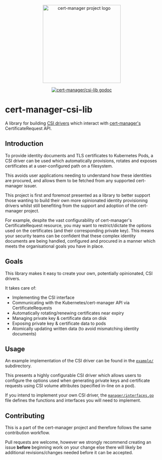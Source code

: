 <p align="center">
  <img src="https://raw.githubusercontent.com/cert-manager/cert-manager/d53c0b9270f8cd90d908460d69502694e1838f5f/logo/logo-small.png" height="256" width="256" alt="cert-manager project logo" />
</p>

<p align="center">
  <a href="https://godoc.org/github.com/cert-manager/csi-lib"><img src="https://godoc.org/github.com/cert-manager/csi-lib?status.svg" alt="cert-manager/csi-lib godoc"></a>
</p>

# cert-manager-csi-lib

A library for building [CSI drivers](https://kubernetes-csi.github.io/docs/)
which interact with [cert-manager's](https://github.com/cert-manager/cert-manager)
CertificateRequest API.

## Introduction

To provide identity documents and TLS certificates to Kubernetes Pods, a CSI
driver can be used which automatically provisions, rotates and exposes
certificates at a user-configured path on a filesystem.

This avoids user applications needing to understand how these identities are
procured, and allows them to be fetched from any supported cert-manager issuer.

This project is first and foremost presented as a library to better support
those wanting to build their own more opinionated identity provisioning drivers
whilst still benefiting from the support and adoption of the cert-manager
project.

For example, despite the vast configurability of cert-manager's
CertificateRequest resource, you may want to restrict/dictate the options used
on the certificates (and their corresponding private key).
This means your security teams can be confident that these complex identity
documents are being handled, configured and procured in a manner which meets
the organisational goals you have in place.

## Goals

This library makes it easy to create your own, potentially opinionated, CSI
drivers.

It takes care of:

- Implementing the CSI interface
- Communicating with the Kubernetes/cert-manager API via CertificateRequests
- Automatically rotating/renewing certificates near expiry
- Managing private key & certificate data on disk
- Exposing private key & certificate data to pods
- Atomically updating written data (to avoid mismatching identity documents)

## Usage

An example implementation of the CSI driver can be found in the [`example/`](./example)
subdirectory.

This presents a highly configurable CSI driver which allows users to configure
the options used when generating private keys and certificate requests using
CSI volume attributes (specified in-line on a pod).

If you intend to implement your own CSI driver, the [`manager/interfaces.go`](./manager/interfaces.go)
file defines the functions and interfaces you will need to implement.

## Contributing

This is a part of the cert-manager project and therefore follows the same
contribution workflow.

Pull requests are welcome, however we strongly recommend creating an issue
**before** beginning work on your change else there will likely be additional
revisions/changes needed before it can be accepted.
